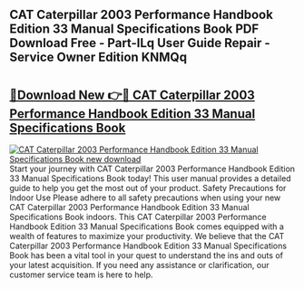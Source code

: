 ## CAT Caterpillar 2003 Performance Handbook Edition 33 Manual Specifications Book PDF Download Free - Part-ILq User Guide Repair - Service Owner Edition KNMQq

# <h2><a href="http://bc96566.oget.top/?id=CAT+Caterpillar+2003+Performance+Handbook+Edition+33+Manual+Specifications+Book">🔗Download New 👉🔴 CAT Caterpillar 2003 Performance Handbook Edition 33 Manual Specifications Book</a></h2>

[![CAT Caterpillar 2003 Performance Handbook Edition 33 Manual Specifications Book new download](https://i.imgur.com/5g1atiW.png)](http://bc96566.oget.top/?id=CAT+Caterpillar+2003+Performance+Handbook+Edition+33+Manual+Specifications+Book)
Start your journey with CAT Caterpillar 2003 Performance Handbook Edition 33 Manual Specifications Book today! This user manual provides a detailed guide to help you get the most out of your product. Safety Precautions for Indoor Use Please adhere to all safety precautions when using your new CAT Caterpillar 2003 Performance Handbook Edition 33 Manual Specifications Book indoors. This CAT Caterpillar 2003 Performance Handbook Edition 33 Manual Specifications Book comes equipped with a wealth of features to maximize your productivity. We believe that the CAT Caterpillar 2003 Performance Handbook Edition 33 Manual Specifications Book has been a vital tool in your quest to understand the ins and outs of your latest acquisition. If you need any assistance or clarification, our customer service team is here to help.
